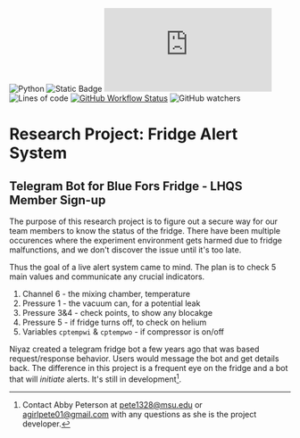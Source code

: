![Python](https://img.shields.io/badge/python-v3.9.12-brightgreen.svg)
![Static Badge](https://img.shields.io/badge/Fridge-BlueFors-orange)
![GitHub file size in bytes](https://img.shields.io/github/size/LHQS-MSU/FridgeBot/tester.py?color=pink)
![Lines of code](https://tokei.rs/b1/github/LHQS-MSU/FridgeBot?color=purple&style=flat)
[![GitHub Workflow Status](https://github.com/LHQS-MSU/FridgeBot/actions/workflows/pylint.yml/badge.svg)](https://github.com/LHQS-MSU/FridgeBot/actions/workflows/pylint.yml)
![GitHub watchers](https://img.shields.io/github/watchers/LHQS-MSU/FridgeBot)


# Research Project: Fridge Alert System

## Telegram Bot for Blue Fors Fridge - LHQS Member Sign-up

The purpose of this research project is to figure out a secure way for our team members to know the status of the fridge. There have been multiple occurences where the experiment environment gets harmed due to fridge malfunctions, and we don't discover the issue until it's too late.

Thus the goal of a live alert system came to mind. The plan is to check 5 main values and communicate any crucial indicators.
1. Channel 6 - the mixing chamber, temperature
2. Pressure 1 - the vacuum can, for a potential leak
3. Pressure 3&4 - check points, to show any blocakge
4. Pressure 5 - if fridge turns off, to check on helium
5. Variables `cptempwi` & `cptempwo` - if compressor is on/off

Niyaz created a telegram fridge bot a few years ago that was based request/response behavior. Users would message the bot and get details back. The difference in this project is a frequent eye on the fridge and a bot that will *initiate* alerts. It's still in development[^1].

[^1]: Contact Abby Peterson at pete1328@msu.edu or agirlpete01@gmail.com with any questions as she is the project developer.
